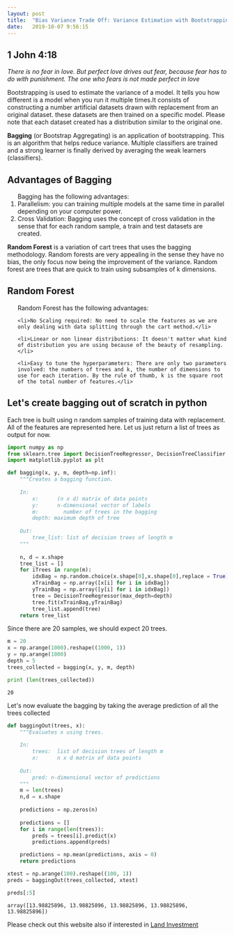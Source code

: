 ```yaml
---
layout: post
title:  "Bias Variance Trade Off: Variance Estimation with Bootstrapping!"
date:   2019-10-07 9:56:15 
---
```


<h2>1 John 4:18</h2>


<em>There is no fear in love. But perfect love drives out fear, because fear has to do with punishment. The one who fears is not made perfect in love </em>





Bootstrapping is used to estimate the variance of a model. It tells you how different is a model when you run it multiple times.It consists of constructing a number artificial datasets drawn with replacement from an original dataset. these datasets are then trained on a specific model. Please note that each dataset created has a distribution similar to the original one.

**Bagging** (or Bootstrap Aggregating) is an application of bootstrapping. This is an algorithm that helps reduce variance. Multiple classifiers are trained and a strong learner is finally derived by averaging the weak learners (classifiers).

<h2>Advantages of Bagging</h2>

<p>
<ol>Bagging has the following advantages:
    
<li>Parallelism: you can training multiple models at the same time in parallel depending on your computer power.</li>

<li>Cross Validation: Bagging uses the concept of cross validation in the sense that for each random sample, a train and test datasets are created.</li>

</ol>
</p>

**Random Forest** is a variation of cart trees that uses the bagging methodology. Random forests are very appealing in the sense they have no bias, the only focus now being the improvement of the variance. Random forest are trees that are quick to train using subsamples of k dimensions.

<h2>Random Forest</h2>

<p>
<ol>Random Forest has the following advantages:
    
    <li>No Scaling required: No need to scale the features as we are only dealing with data splitting through the cart method.</li>

    <li>Linear or non linear distributions: It doesn't matter what kind of distribution you are using because of the beauty of resampling.</li>

    <li>Easy to tune the hyperparameters: There are only two parameters involved: the numbers of trees and k, the number of dimensions to use for each iteration. By the rule of thumb, k is the square root of the total number of features.</li>
</ol>
</p>

<h2>Let's create bagging out of scratch in python</h2>

Each tree is built using n random samples of training data with replacement. All of the features are represented here. Let us just return a list of trees as output for now.


```python
import numpy as np
from sklearn.tree import DecisionTreeRegressor, DecisionTreeClassifier
import matplotlib.pyplot as plt
```


```python
def bagging(x, y, m, depth=np.inf):
    """Creates a bagging function.
    
    In:
        x:      (n x d) matrix of data points
        y:      n-dimensional vector of labels
        m:        number of trees in the bagging
        depth: maximum depth of tree
        
    Out:
        tree_list: list of decision trees of length m
    """
    
    n, d = x.shape
    tree_list = []
    for iTrees in range(m):
        idxBag = np.random.choice(x.shape[0],x.shape[0],replace = True)    
        xTrainBag = np.array([x[i] for i in idxBag])  
        yTrainBag = np.array([y[i] for i in idxBag])
        tree = DecisionTreeRegressor(max_depth=depth)
        tree.fit(xTrainBag,yTrainBag)
        tree_list.append(tree)
    return tree_list
```

Since there are 20 samples, we should expect 20 trees. 


```python
m = 20
x = np.arange(1000).reshape((1000, 1))
y = np.arange(1000)
depth = 5
trees_collected = bagging(x, y, m, depth)
```


```python
print (len(trees_collected))
```

    20
    

Let's now evaluate the bagging by taking the average prediction of all the trees collected


```python
def baggingOut(trees, x):
    """Evaluates x using trees.
    
    In:
        trees:  list of decision trees of length m
        x:      n x d matrix of data points
        
    Out:
        pred: n-dimensional vector of predictions
    """
    m = len(trees)
    n,d = x.shape
    
    predictions = np.zeros(n)
    
    predictions = []
    for i in range(len(trees)):
        preds = trees[i].predict(x)
        predictions.append(preds)

    predictions = np.mean(predictions, axis = 0)  
    return predictions
```


```python
xtest = np.arange(100).reshape((100, 1))
preds = baggingOut(trees_collected, xtest)
```


```python
preds[:5]
```




    array([13.98825896, 13.98825896, 13.98825896, 13.98825896, 13.98825896])



Please check out this website also if interested in <a href="https://www.realestatedipdive.com/locations/florida/" rel="nofollow">Land Investment</a>


```python

```
